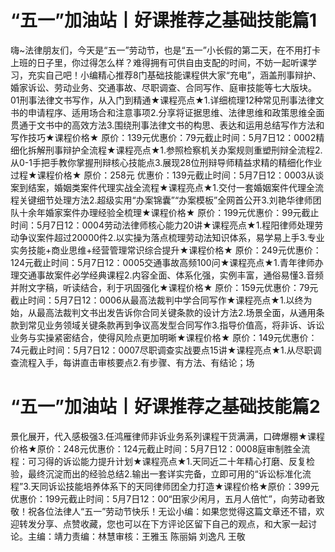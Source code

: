 # “五一”加油站丨好课推荐之基础技能篇1

嗨~法律朋友们，今天是“五一”劳动节，也是“五一”小长假的第二天，在不用打卡上班的日子里，你过得怎么样？难得拥有可供自由支配的时间，不妨一起听课学习，充实自己吧！小编精心推荐8门基础技能课程供大家“充电”，涵盖刑事辩护、婚家诉讼、劳动业务、交通事故、尽职调查、合同写作、庭审技能等七大版块。01刑事法律文书写作，从入门到精通★课程亮点★1.详细梳理12种常见刑事法律文书的申请程序、适用场合和注意事项2.分享将证据思维、法律思维和政策思维全面贯通于文书中的高效方法3.围绕刑事法律文书的构思、表达和运用总结写作方法和写作技巧★课程价格★ 原价：139元优惠价：79元截止时间：5月7日12：0002精细化拆解刑事辩护全流程★课程亮点★1.参照检察机关办案规则重塑刑辩全流程2.从0-1手把手教你掌握刑辩核心技能点3.展现28位刑辩导师精益求精的精细化作业过程★课程价格★  原价：258元  优惠价：139元截止时间：5月7日12：0003从谈案到结案，婚姻类案件代理实战全流程★课程亮点★1.交付一套婚姻案件代理全流程关键细节处理方法2.超级实用“办案锦囊”“办案模板”全网首公开3.刘艳华律师团队十余年婚家案件办理经验全梳理★课程价格★  原价：199元优惠价：99元截止时间：5月7日12：0004劳动法律师核心能力20讲★课程亮点★1.程阳律师处理劳动争议案件超过20000件2.以实操为落点梳理劳动法知识体系，易学易上手3.专业实务技能+商业思维+经营管理常识综合提升★课程价格★  原价：249元优惠价：124元截止时间：5月7日12：0005交通事故高频100问★课程亮点★1.青年律师办理交通事故案件必学经典课程2.内容全面、体系化强，实例丰富，通俗易懂3.音频并附文字稿，听读结合，利于巩固强化★课程价格★  原价：159元优惠价：79元截止时间：5月7日12：0006从最高法裁判中学合同写作★课程亮点★1.以终为始，从最高法裁判文书出发告诉你合同关键条款的设计方法2.场景全面，从通用条款到常见业务领域关键条款再到争议高发型合同写作3.指导价值高，将非诉、诉讼业务与实操紧密结合，使得风险点更加明晰★课程价格★  原价：149元优惠价：74元截止时间：5月7日12：0007尽职调查实战要点15讲★课程亮点★1.从尽职调查流程入手，每讲直击审核要点2.有步骤、有方法、有结论；场

# “五一”加油站丨好课推荐之基础技能篇2

景化展开，代入感极强3.任鸿雁律师非诉业务系列课程干货满满，口碑爆棚★课程价格★原价：248元优惠价：124元截止时间：5月7日12：0008庭审制胜全流程：可习得的诉讼能力提升计划★课程亮点★1.天同近二十年精心打磨、反复检验，最终沉淀而出的经验总结2.输出一套详实完备，立即可用的“诉讼标准化流程”3.天同诉讼技能培养体系下的天同律师团全力打造★课程价格★原价：399元优惠价：199元截止时间：5月7日12：00“田家少闲月，五月人倍忙”，向劳动者致敬！祝各位法律人“五一”劳动节快乐！无讼小编：如果您觉得这篇文章还不错，欢迎转发分享、点赞收藏，您也可以在下方评论区留下自己的观点，和大家一起讨论。主编：靖力责编：林慧审核：王雅玉 陈丽娟 刘逸凡 王敬

